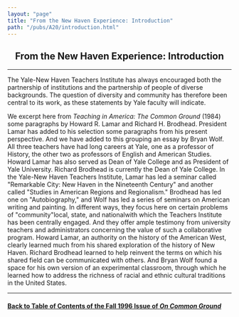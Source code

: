```yaml
---
layout: "page"
title: "From the New Haven Experience: Introduction"
path: "/pubs/A20/introduction.html"
---
```

<main>
<center><h2>
From the New Haven Experience: Introduction</h2>
</center><hr/>
The Yale-New Haven Teachers Institute has always encouraged both the
partnership of institutions and the partnership of people of diverse
backgrounds.  The question of diversity and community has therefore been
central to its work, as these statements by Yale faculty will indicate.
<p>
We excerpt here from <i>Teaching in America: The Common Ground </i>(1984)
some paragraphs by Howard R. Lamar and Richard H. Brodhead.  President
Lamar has added to his selection some paragraphs from his present
perspective.  And we have added to this grouping an essay by Bryan Wolf.
All three teachers have had long careers at Yale, one as a professor of
History, the other two as professors of English and American Studies.
Howard Lamar has also served as Dean of Yale College and as President of
Yale University.  Richard Brodhead is currently the Dean of Yale College.
In the Yale-New Haven Teachers Institute, Lamar has led a seminar called
"Remarkable City:  New Haven in the Nineteenth Century" and another called
"Studies in American Regions and Regionalism."    Brodhead has led one on
"Autobiography," and Wolf has led a series of seminars on American writing
and painting.  In different ways, they focus here on certain problems of
"community"­local, state, and national­with which the Teachers
Institute has been centrally engaged.  And they offer ample testimony from
university teachers and administrators concerning the value of such a
collaborative program.  Howard Lamar, an authority on the history of the
American West, clearly learned much from his shared exploration of the
history of New Haven.  Richard Brodhead learned to help reinvent the terms
on which his shared field can be communicated with others.  And Bryan Wolf
found a space for his own version of an experimental classroom, through
which he learned how to address the richness of racial and ethnic cultural
traditions in the United States.
</p><hr/>
<h4><a href="/pubs/A20/">Back to
Table of Contents of the Fall 1996 Issue of <i>On Common
Ground</i></a>
</h4>
</main>
